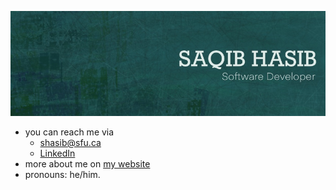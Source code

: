 [![Hi! I'm Saqib](https://raw.githubusercontent.com/saqibhasib/saqibhasib/master/img/readme.jpg)](https://www.linkedin.com/in/saqibhasib/)

- you can reach me via 
    * shasib@sfu.ca
    * [LinkedIn](https://www.linkedin.com/in/saqibhasib/)
- more about me on [my website](https://saqibhasib.github.io/)
- pronouns: he/him.
